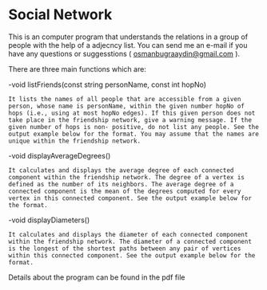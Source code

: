 # Social Network

This is an computer program that understands the relations in a group of people with the help of a adjecncy list. You can send me an e-mail if you have any questions or suggesstions ( osmanbugraaydin@gmail.com ).

There are three main functions which are: 

-void listFriends(const string personName, const int hopNo)

    It lists the names of all people that are accessible from a given person, whose name is personName, within the given number hopNo of hops (i.e., using at most hopNo edges). If this given person does not take place in the friendship network, give a warning message. If the given number of hops is non- positive, do not list any people. See the output example below for the format. You may assume that the names are unique within the friendship network.
    
-void displayAverageDegrees()

    It calculates and displays the average degree of each connected component within the friendship network. The degree of a vertex is defined as the number of its neighbors. The average degree of a connected component is the mean of the degrees computed for every vertex in this connected component. See the output example below for the format.

-void displayDiameters()

    It calculates and displays the diameter of each connected component within the friendship network. The diameter of a connected component is the longest of the shortest paths between any pair of vertices within this connected component. See the output example below for the format.
    
Details about the program can be found in the pdf file
